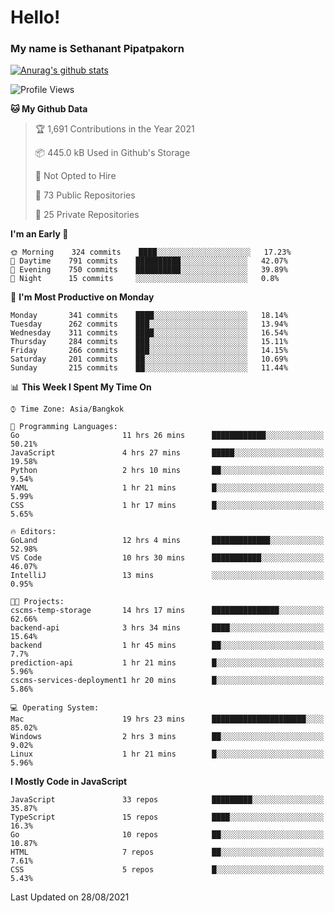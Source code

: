 # Hello!
### My name is Sethanant Pipatpakorn

[![Anurag's github stats](https://github-readme-stats.vercel.app/api?username=thetkpark&count_private=true&show_icons=true&theme=tokyonight)](https://github.com/anuraghazra/github-readme-stats)

<!--START_SECTION:waka-->
![Profile Views](http://img.shields.io/badge/Profile%20Views-1-blue)

**🐱 My Github Data** 

> 🏆 1,691 Contributions in the Year 2021
 > 
> 📦 445.0 kB Used in Github's Storage 
 > 
> 🚫 Not Opted to Hire
 > 
> 📜 73 Public Repositories 
 > 
> 🔑 25 Private Repositories  
 > 
**I'm an Early 🐤** 

```text
🌞 Morning    324 commits    ████░░░░░░░░░░░░░░░░░░░░░   17.23% 
🌆 Daytime    791 commits    ██████████░░░░░░░░░░░░░░░   42.07% 
🌃 Evening    750 commits    ██████████░░░░░░░░░░░░░░░   39.89% 
🌙 Night      15 commits     ░░░░░░░░░░░░░░░░░░░░░░░░░   0.8%

```
📅 **I'm Most Productive on Monday** 

```text
Monday       341 commits    ████░░░░░░░░░░░░░░░░░░░░░   18.14% 
Tuesday      262 commits    ███░░░░░░░░░░░░░░░░░░░░░░   13.94% 
Wednesday    311 commits    ████░░░░░░░░░░░░░░░░░░░░░   16.54% 
Thursday     284 commits    ███░░░░░░░░░░░░░░░░░░░░░░   15.11% 
Friday       266 commits    ███░░░░░░░░░░░░░░░░░░░░░░   14.15% 
Saturday     201 commits    ██░░░░░░░░░░░░░░░░░░░░░░░   10.69% 
Sunday       215 commits    ██░░░░░░░░░░░░░░░░░░░░░░░   11.44%

```


📊 **This Week I Spent My Time On** 

```text
⌚︎ Time Zone: Asia/Bangkok

💬 Programming Languages: 
Go                       11 hrs 26 mins      ████████████░░░░░░░░░░░░░   50.21% 
JavaScript               4 hrs 27 mins       █████░░░░░░░░░░░░░░░░░░░░   19.58% 
Python                   2 hrs 10 mins       ██░░░░░░░░░░░░░░░░░░░░░░░   9.54% 
YAML                     1 hr 21 mins        █░░░░░░░░░░░░░░░░░░░░░░░░   5.99% 
CSS                      1 hr 17 mins        █░░░░░░░░░░░░░░░░░░░░░░░░   5.65%

🔥 Editors: 
GoLand                   12 hrs 4 mins       █████████████░░░░░░░░░░░░   52.98% 
VS Code                  10 hrs 30 mins      ███████████░░░░░░░░░░░░░░   46.07% 
IntelliJ                 13 mins             ░░░░░░░░░░░░░░░░░░░░░░░░░   0.95%

🐱‍💻 Projects: 
cscms-temp-storage       14 hrs 17 mins      ███████████████░░░░░░░░░░   62.66% 
backend-api              3 hrs 34 mins       ████░░░░░░░░░░░░░░░░░░░░░   15.64% 
backend                  1 hr 45 mins        ██░░░░░░░░░░░░░░░░░░░░░░░   7.7% 
prediction-api           1 hr 21 mins        █░░░░░░░░░░░░░░░░░░░░░░░░   5.96% 
cscms-services-deployment1 hr 20 mins        █░░░░░░░░░░░░░░░░░░░░░░░░   5.86%

💻 Operating System: 
Mac                      19 hrs 23 mins      █████████████████████░░░░   85.02% 
Windows                  2 hrs 3 mins        ██░░░░░░░░░░░░░░░░░░░░░░░   9.02% 
Linux                    1 hr 21 mins        █░░░░░░░░░░░░░░░░░░░░░░░░   5.96%

```

**I Mostly Code in JavaScript** 

```text
JavaScript               33 repos            █████████░░░░░░░░░░░░░░░░   35.87% 
TypeScript               15 repos            ████░░░░░░░░░░░░░░░░░░░░░   16.3% 
Go                       10 repos            ██░░░░░░░░░░░░░░░░░░░░░░░   10.87% 
HTML                     7 repos             ██░░░░░░░░░░░░░░░░░░░░░░░   7.61% 
CSS                      5 repos             █░░░░░░░░░░░░░░░░░░░░░░░░   5.43%

```



 Last Updated on 28/08/2021
<!--END_SECTION:waka-->
